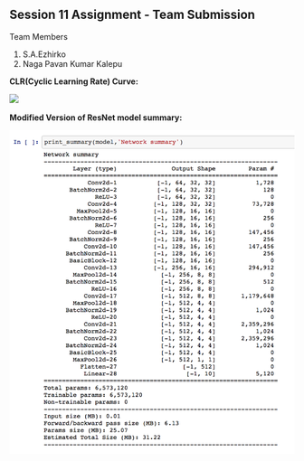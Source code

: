 
## Session 11 Assignment - Team Submission
Team Members
1. S.A.Ezhirko
2. Naga Pavan Kumar Kalepu

**CLR(Cyclic Learning Rate) Curve:** <br />

![](images/clr.png)

**Modified Version of ResNet model summary:** <br />

![](images/model.png)



